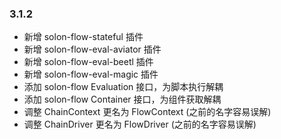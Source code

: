 ### 3.1.2

* 新增 solon-flow-stateful 插件
* 新增 solon-flow-eval-aviator 插件
* 新增 solon-flow-eval-beetl 插件
* 新增 solon-flow-eval-magic 插件
* 添加 solon-flow Evaluation 接口，为脚本执行解耦
* 添加 solon-flow Container 接口，为组件获取解耦
* 调整 ChainContext 更名为 FlowContext (之前的名字容易误解)
* 调整 ChainDriver 更名为 FlowDriver (之前的名字容易误解)